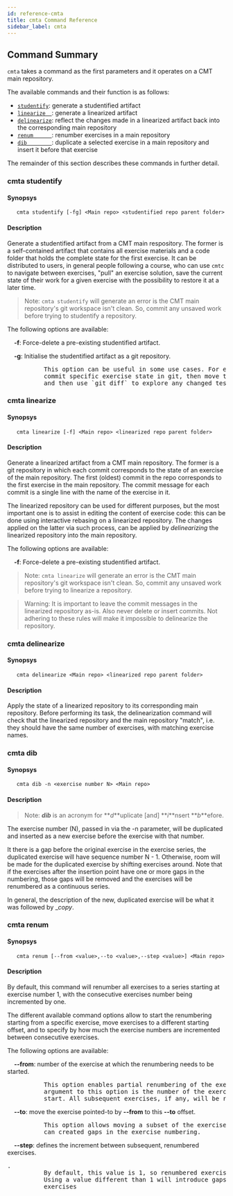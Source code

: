 ```yaml
---
id: reference-cmta
title: cmta Command Reference
sidebar_label: cmta
---
```

## Command Summary

`cmta` takes a command as the first parameters and it operates on a CMT main repository.

The available commands and their function is as follows:

- [`studentify`](#cmta-studentify): generate a studentified artifact
- [`linearize  `](#cmta-linearize): generate a linearized artifact
- [`delinearize`](#cmta-delinearize): reflect the changes made in a linearized artifact back into the corresponding main repository
- [`renum      `](#cmta-renum): renumber exercises in a main repository
- [`dib        `](#cmta-dib): duplicate a selected exercise in a main repository and insert it before that exercise

The remainder of this section describes these commands in further detail.


### cmta studentify

#### Synopsys

`   cmta studentify [-fg] <Main repo> <studentified repo parent folder>`

#### Description

Generate a studentified artifact from a CMT main respository. The former is a self-contained artifact
that contains all exercise materials and a code folder that holds the complete state for the first
exercise. It can be distributed to users, in general people following a course, who can use `cmtc` to
navigate between exercises, "pull" an exercise solution, save the current state of their work for a given
exercise with the possibility to restore it at a later time.

> Note: `cmta studentify` will generate an error is the CMT main repository's git workspace isn't clean.
> So, commit any unsaved work before trying to studentify a repository.

The following options are available:

&nbsp;&nbsp;&nbsp;&nbsp;**-f**: Force-delete a pre-existing studentified artifact.

&nbsp;&nbsp;&nbsp;&nbsp;**-g**: Initialise the studentified artifact as a git repository.
<pre>
          This option can be useful in some use cases. For example, students may
          commit specific exercise state in git, then move to the next exercise
          and then use `git diff` to explore any changed test code.
</pre>

### cmta linearize

#### Synopsys

`   cmta linearize [-f] <Main repo> <linearized repo parent folder>`

#### Description

Generate a linearized artifact from a CMT main repository. The former is a git repository in which
each commit corresponds to the state of an exercise of the main repository. The first (oldest) commit
in the repo corresponds to the first exercise in the main repository. The commit message for each
commit is a single line with the name of the exercise in it.

The linearized repository can be used for different purposes, but the most important one is to
assist in editing the content of exercise code: this can be done using interactive rebasing on a
linearized repository. The changes applied on the latter via such process, can be applied by _delinearizing_
the linearized repository into the main repository.

The following options are available:

&nbsp;&nbsp;&nbsp;&nbsp;**-f**: Force-delete a pre-existing studentified artifact.

> Note: `cmta linearize` will generate an error is the CMT main repository's git workspace isn't clean.
> So, commit any unsaved work before trying to linearize a repository.

> Warning: It is important to leave the commit messages in the linearized repository as-is. Also
> never delete or insert commits. Not adhering to these rules will make it impossible to delinearize
> the repository.

### cmta delinearize

#### Synopsys

`   cmta delinearize <Main repo> <linearized repo parent folder>`

#### Description

Apply the state of a linearized repository to its corresponding main repository. Before performing
its task, the delinearization command will check that the linearized repository and the main
repository "match", i.e. they should have the same number of exercises, with matching exercise names.

### cmta dib

#### Synopsys

`   cmta dib -n <exercise number N> <Main repo>`

#### Description

> Note: **_dib_** is an acronym for **_d_**uplicate [and] **_i_**nsert **_b_**efore.

The exercise number (N), passed in via the -n parameter, will be duplicated and inserted as a new exercise
before the exercise with that number.

It there is a gap before the original exercise in the exercise
series, the duplicated exercise will have sequence number N - 1. Otherwise, room will be made for the
duplicated exercise by shifting exercises around. Note that if the exercises after the insertion point
have one or more gaps in the numbering, those gaps will be removed and the exercises will be renumbered as a
continuous series.

In general, the description of the new, duplicated exercise will be what it was followed
by __copy_.

### cmta renum

#### Synopsys

`   cmta renum [--from <value>,--to <value>,--step <value>] <Main repo>`

#### Description

By default, this command will renumber all exercises to a series starting at exercise
number 1, with the consecutive exercises number being incremented by one.

The different available command options allow to start the renumbering starting from a specific
exercise, move exercises to a different starting offset, and to specify by how much the exercise
numbers are incremented between consecutive exercises.

The following options are available:

&nbsp;&nbsp;&nbsp;&nbsp;**--from**: number of the exercise at which the renumbering needs to be started.
<pre>
          This option enables partial renumbering of the exercise set. The value passed as an
          argument to this option is the number of the exercise at which the renumbering should
          start. All subsequent exercises, if any, will be renumbered.
</pre>

&nbsp;&nbsp;&nbsp;&nbsp;**--to**: move the exercise pointed-to by **--from** to this **--to** offset.
<pre>
          This option allows moving a subset of the exercises to a new point (offset). As such, it
          can created gaps in the exercise numbering.
</pre>


&nbsp;&nbsp;&nbsp;&nbsp;**--step**: defines the increment between subsequent, renumbered exercises.
<pre>.
          By default, this value is 1, so renumbered exercises will have numbers that are contiguous.
          Using a value different than 1 will introduce gaps in the numbering between consecutive
          exercises
</pre>